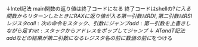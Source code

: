 ↓Intel記法
main関数の返り値は終了コードになる
終了コードはshellの$?に入る
関数からリターンしたときにRAXに返り値が入る
第一引数はRDI,第二引数はRSIレジスタ
call:次の命令をスタック、引数にジャンプ
add:第一引数を上書きしながら足す
ret:スタックからアドレスをポップしてジャンプ
↓ATandT記法
addなどの結果が第二引数になる
レジスタ名の前に%をつける
数値の前に$をつける